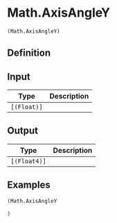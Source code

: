# Math.AxisAngleY

```clojure
(Math.AxisAngleY)
```

## Definition


## Input
| Type | Description |
|------|-------------|
| `[(Float)]` |  |


## Output
| Type | Description |
|------|-------------|
| `[(Float4)]` |  |


## Examples

```clojure
(Math.AxisAngleY

)
```
